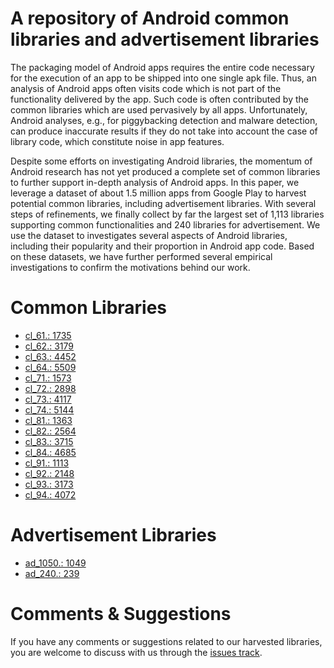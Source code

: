 # A repository of Android  common libraries and advertisement libraries

The packaging model of Android apps requires the entire code necessary for the execution of an app to be shipped into one single apk file. Thus, an analysis of Android apps often visits code which is not part of the functionality delivered by the app. Such code is often contributed by the common libraries which are used pervasively by all apps. Unfortunately, Android analyses, e.g., for piggybacking detection and malware detection, can produce inaccurate results if they do not take into account the case of library code, which constitute noise in app features.

Despite some efforts on investigating Android libraries, the momentum of Android research has not yet produced a complete set of common libraries to further support in-depth analysis of Android apps. In this paper, we leverage a dataset of about 1.5 million apps from Google Play to harvest potential common libraries, including advertisement libraries. With several steps of refinements, we finally collect by far the largest set of 1,113 libraries supporting common functionalities and 240 libraries for advertisement. We use the dataset to investigates several aspects of Android libraries, including their popularity and their proportion in Android app code. Based on these datasets, we have further performed several empirical investigations to confirm the motivations behind our work.


# Common Libraries
* [cl_61.:  1735](libraries/cl_61.txt)
* [cl_62.:  3179](libraries/cl_62.txt)
* [cl_63.:  4452](libraries/cl_63.txt)
* [cl_64.:  5509](libraries/cl_64.txt)
* [cl_71.:  1573](libraries/cl_71.txt)
* [cl_72.:  2898](libraries/cl_72.txt)
* [cl_73.:  4117](libraries/cl_73.txt)
* [cl_74.:  5144](libraries/cl_74.txt)
* [cl_81.:  1363](libraries/cl_81.txt)
* [cl_82.:  2564](libraries/cl_82.txt)
* [cl_83.:  3715](libraries/cl_83.txt)
* [cl_84.:  4685](libraries/cl_84.txt)
* [cl_91.:  1113](libraries/cl_91.txt)
* [cl_92.:  2148](libraries/cl_92.txt)
* [cl_93.:  3173](libraries/cl_93.txt)
* [cl_94.:  4072](libraries/cl_94.txt)


# Advertisement Libraries
* [ad_1050.:  1049](libraries/ad_1050.txt)
* [ad_240.:  239](libraries/ad_240.txt)

# Comments & Suggestions
If you have any comments or suggestions related to our harvested libraries, you are welcome to discuss with us through the [issues track](https://github.com/serval-snt-uni-lu/CommonLibraries/issues).
